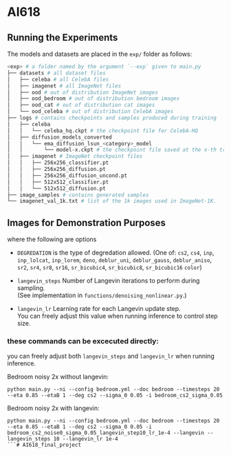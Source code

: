 # AI618

## Running the Experiments

The models and datasets are placed in the `exp/` folder as follows:
```bash
<exp> # a folder named by the argument `--exp` given to main.py
├── datasets # all dataset files
│   ├── celeba # all CelebA files
│   ├── imagenet # all ImageNet files
│   ├── ood # out of distribution ImageNet images
│   ├── ood_bedroom # out of distribution bedroom images
│   ├── ood_cat # out of distribution cat images
│   └── ood_celeba # out of distribution CelebA images
├── logs # contains checkpoints and samples produced during training
│   ├── celeba
│   │   └── celeba_hq.ckpt # the checkpoint file for CelebA-HQ
│   ├── diffusion_models_converted
│   │   └── ema_diffusion_lsun_<category>_model
│   │       └── model-x.ckpt # the checkpoint file saved at the x-th training iteration
│   ├── imagenet # ImageNet checkpoint files
│   │   ├── 256x256_classifier.pt
│   │   ├── 256x256_diffusion.pt
│   │   ├── 256x256_diffusion_uncond.pt
│   │   ├── 512x512_classifier.pt
│   │   └── 512x512_diffusion.pt
├── image_samples # contains generated samples
└── imagenet_val_1k.txt # list of the 1k images used in ImageNet-1K.
```


## Images for Demonstration Purposes
where the following are options
- `DEGREDATION` is the type of degredation allowed. (One of: `cs2`, `cs4`, `inp`, `inp_lolcat`, `inp_lorem`, `deno`, `deblur_uni`, `deblur_gauss`, `deblur_aniso`, `sr2`, `sr4`, `sr8`, `sr16`, `sr_bicubic4`, `sr_bicubic8`, `sr_bicubic16` `color`)

- `langevin_steps`
  Number of Langevin iterations to perform during sampling.  
  (See implementation in `functions/denoising_nonlinear.py`.)

- `langevin_lr`
  Learning rate for each Langevin update step.  
  You can freely adjust this value when running inference to control step size.


### these commands can be excecuted directly:
you can freely adjust both `langevin_steps` and `langevin_lr` when running inference.

Bedroom noisy 2x without langevin:
```
python main.py --ni --config bedroom.yml --doc bedroom --timesteps 20 --eta 0.85 --etaB 1 --deg cs2 --sigma_0 0.05 -i bedroom_cs2_sigma_0.05
```


Bedroom noisy 2x with langevin:
```
python main.py --ni --config bedroom.yml --doc bedroom --timesteps 20 --eta 0.85 --etaB 1 --deg cs2 --sigma_0 0.05 -i bedroom_cs2_noise0_sigma_0.05_langevin_step10_lr_1e-4 --langevin --langevin_steps 10 --langevin_lr 1e-4
```# AI618_final_project
